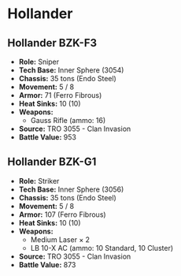 # Hollander
## Hollander BZK-F3
- **Role:** Sniper
- **Tech Base:** Inner Sphere (3054)
- **Chassis:** 35 tons (Endo Steel)
- **Movement:** 5 / 8
- **Armor:** 71 (Ferro Fibrous)
- **Heat Sinks:** 10 (10)
- **Weapons:**
  - Gauss Rifle (ammo: 16)
- **Source:** TRO 3055 - Clan Invasion
- **Battle Value:** 953

## Hollander BZK-G1
- **Role:** Striker
- **Tech Base:** Inner Sphere (3056)
- **Chassis:** 35 tons (Endo Steel)
- **Movement:** 5 / 8
- **Armor:** 107 (Ferro Fibrous)
- **Heat Sinks:** 10 (10)
- **Weapons:**
  - Medium Laser × 2
  - LB 10-X AC (ammo: 10 Standard, 10 Cluster)
- **Source:** TRO 3055 - Clan Invasion
- **Battle Value:** 873

